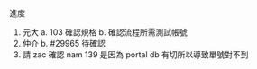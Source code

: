 進度

1. 元大 
   a. 103 確認規格
   b. 確認流程所需測試帳號
2. 仲介
   b. #29965 待確認
3. 請 zac 確認 nam 139 是因為 portal db 有切所以導致單號對不到

